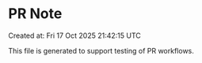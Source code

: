 # PR Note

Created at: Fri 17 Oct 2025 21:42:15 UTC

This file is generated to support testing of PR workflows.
